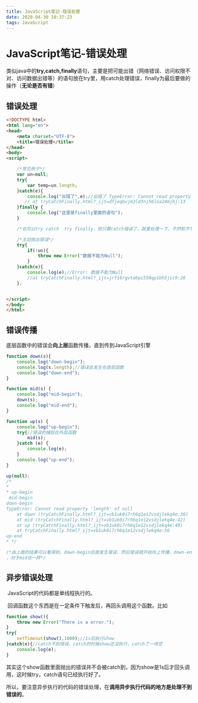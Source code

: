 ```yaml
---
title: JavaScript笔记-错误处理
date: 2020-04-30 10:37:23
tags: JavaScript
---
```


# JavaScript笔记-错误处理

​	类似java中的**try,catch,finally**语句，主要是把可能出错（网络错误、访问权限不对、访问数据出错等）的语句放在try里，用catch处理错误，finally为最后要做的操作（**无论是否有错**）

## 错误处理

```html
<!DOCTYPE html>
<html lang="en">
<head>
    <meta charset="UTF-8">
    <title>错误处理</title>
</head>
<body>
<script>

    /*常见例子*/
    var un=null;
    try{
        var temp=un.length;
    }catch(e){
        console.log("出错了",e);//出错了 TypeError: Cannot read property 'length' of null
       // at tryCatchFinally.html?_ijt=dfjeqbvjm3ld3nj56lna24mjhj:13
    }finally {
        console.log("这里是finally里面的语句");
    }

    /*也可以try catch  try finally，但只要catch错误了，就要处理一下，不然和不写一样*/

    /*主动抛出错误*/
    try{
        if(!un){
            throw new Error("数据不能为Null");
        }
    }catch(e){
        console.log(e);//Error: 数据不能为Null
        //at tryCatchFinally.html?_ijt=jrfi6rgvtebpi550qp1bh5jic9:26
    };


</script>
</body>
</html>
```

## 错误传播

​	底层函数中的错误会**向上层**函数传播，直到传到JavaScript引擎

```javascript
function down(s){
    console.log("down-begin");
    console.log(s.length);//错误会发生在底层函数
    console.log("down-end");
}

function mid(s) {
    console.log("mid-begin");
    down(s);
    console.log("mid-end");
}

function up(s) {
    console.log("up-begin");
    try{//错误的捕捉在外层函数
        mid(s);
    }catch (e) {
        console.log(e);
    }
    console.log("up-end");
}

up(null);
/*
* 
* up-begin
 mid-begin
down-begin
TypeError: Cannot read property 'length' of null
    at down (tryCatchFinally.html?_ijt=vb1uk0i7rh6q1e12vsdjlekq4e:36)
    at mid (tryCatchFinally.html?_ijt=vb1uk0i7rh6q1e12vsdjlekq4e:42)
    at up (tryCatchFinally.html?_ijt=vb1uk0i7rh6q1e12vsdjlekq4e:49)
    at tryCatchFinally.html?_ijt=vb1uk0i7rh6q1e12vsdjlekq4e:56
up-end
* */

/*由上面的结果可以看得到，down-begin后面发生错误，然后错误就开始向上传播，down-end是没有执行的
，对于mid也一样*/
```

## 异步错误处理

​	JavaScript的代码都是单线程执行的。

​	回调函数这个东西是在一定条件下触发后，再回头调用这个函数。比如

```javascript
function show(){
    throw new Error("There is a error.");
}
try{
    setTimeout(show(),1000);//1s后执行show
}catch(e){//catch不到错误，catch的时候show还没执行，catch了一场空
    console.log(e);
}

```

​	其实这个show函数里面抛出的错误并不会被catch到，因为show是1s后才回头调用，这时候try，catch语句已经执行好了。

​	所以，要注意异步执行的代码的错误处理，在**调用异步执行代码的地方是处理不到错误的**。